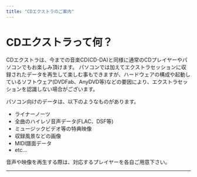```yaml
---
title: "CDエクストラのご案内"
---
```


# CDエクストラって何？

CDエクストラは、今までの音楽CD(CD-DA)と同様に通常のCDプレイヤーやパソコンでもお楽しみ頂けます。
パソコンでは加えてエクストラセッションに収録されたデータを再生して楽しむ事もできますが、ハードウェアの構成や起動しているソフトウェア(DVDFab、AnyDVD等)などの要因により、エクストラセッションを認識しない場合がございます。

パソコン向けのデータは、以下のようなものがあります。
- ライナーノーツ
- 全曲のハイレゾ音声データ(FLAC、DSF等)
- ミュージックビデオ等の特典映像
- 収録風景などの画像
- MIDI譜面データ
- etc...

音声や映像を再生する際は、対応するプレイヤーを各自ご用意下さい。

----
